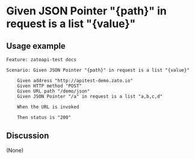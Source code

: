 
Given JSON Pointer "{path}" in request is a list "{value}"
=============================================================================================================

Usage example
-------------

```
Feature: zatoapi-test docs

Scenario: Given JSON Pointer "{path}" in request is a list "{value}"

    Given address "http://apitest-demo.zato.io"
    Given HTTP method "POST"
    Given URL path "/demo/json"
    Given JSON Pointer "/a" in request is a list "a,b,c,d"

    When the URL is invoked

    Then status is "200"
```

Discussion
----------

(None)